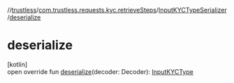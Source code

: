 //[trustless](../../../index.md)/[com.trustless.requests.kyc.retrieveSteps](../index.md)/[InputKYCTypeSerializer](index.md)/[deserialize](deserialize.md)

# deserialize

[kotlin]\
open override fun [deserialize](deserialize.md)(decoder: Decoder): [InputKYCType](../-input-k-y-c-type/index.md)
